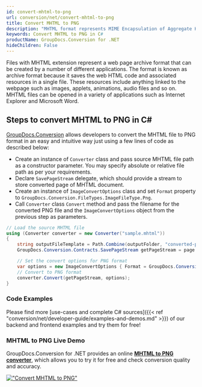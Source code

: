 ```yaml
---
id: convert-mhtml-to-png
url: conversion/net/convert-mhtml-to-png
title: Convert MHTML to PNG
description: "MHTML format represents MIME Encapsulation of Aggregate HTML with .mhtml extension. Learn how to convert MHTML to PNG file programmatically in C# language using GroupDocs.Conversion for .NET library."
keywords: Convert MHTML to PNG in C#
productName: GroupDocs.Conversion for .NET
hideChildren: False
---
```


Files with MHTML extension represent a web page archive format that can be created by a number of different applications. The format is known as archive format because it saves the web HTML code and associated resources in a single file. These resources include anything linked to the webpage such as images, applets, animations, audio files and so on. MHTML files can be opened in a variety of applications such as Internet Explorer and Microsoft Word.

## Steps to convert MHTML to PNG in C#

[GroupDocs.Conversion](https://products.groupdocs.com/conversion/net) allows developers to convert the MHTML file to PNG format in an easy and intuitive way just using a few lines of code as described below:

* Create an instance of `Converter` class and pass source MHTML file path as a constructor parameter. You may specify absolute or relative file path as per your requirements. 
* Declare `SavePageStream` delegate, which should provide a stream to store converted page of MHTML document.
* Create an instance of `ImageConvertOptions` class and set `Format` property to `GroupDocs.Conversion.FileTypes.ImageFileType.Png`.
* Call `Converter` class `Convert` method and pass the filename for the converted PNG file and the `ImageConvertOptions` object from the previous step as parameters.

```csharp
// Load the source MHTML file
using (Converter converter = new Converter("sample.mhtml"))
{
    string outputFileTemplate = Path.Combine(outputFolder, "converted-page-{0}.png");
    GroupDocs.Conversion.Contracts.SavePageStream getPageStream = page => new FileStream(string.Format(outputFileTemplate, page), FileMode.Create);

    // Set the convert options for PNG format
    var options = new ImageConvertOptions { Format = GroupDocs.Conversion.FileTypes.ImageFileType.Png };   
    // Convert to PNG format
    converter.Convert(getPageStream, options);
}
```

### Code Examples

Please find more [use-cases and complete C# sources]({{< ref "conversion/net/developer-guide/examples-and-demos.md" >}}) of our backend and frontend examples and try them for free!

### MHTML to PNG Live Demo

GroupDocs.Conversion for .NET provides an online [**MHTML to PNG converter**](https://products.groupdocs.app/conversion/mhtml-to-png), which allows you to try it for free and check conversion quality and accuracy.

[!["Convert MHTML to PNG"](conversion/net/images/convert-to-png/convert-mhtml-to-png.png)](https://products.groupdocs.app/conversion/mhtml-to-png)